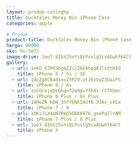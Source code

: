 ```yaml
---
layout: produk-casinghp
title: Ducktales Money Bin iPhone Case
categories: apple

# Produk
product-title: Ducktales Money Bin iPhone Case
harga: 90000
sku: hn-5072
image-drive: 1woT-8IbX25xYs8LPsvlg5LxAGwhfK4Ct
gallery:
  - url: 1ekU_6ZPKSDgqIZcj2KE6hgqB7lsXtH5d
    title: iPhone 5 / 5s / SE
  - url: 14LZg8CBadiasZfRI9-otJEoVqZ3UaiPS
    title: iPhone 6 / 6s
  - url: 1zCGCejeDrQkqxT2w9gv77K4s-rXfXUen
    title: iPhone 6 Plus / 6s Plus
  - url: 1UHoZR_hDW_3hfYbNkIAJf6-33Ax_sXLa
    title: iPhone 7 / 8
  - url: 1OKi7LX4qN7R6G5ODK8976_goePqIlrAM
    title: iPhone 7 Plus / 8 Plus
  - url: 1woT-8IbX25xYs8LPsvlg5LxAGwhfK4Ct
    title: iPhone X
---
```

